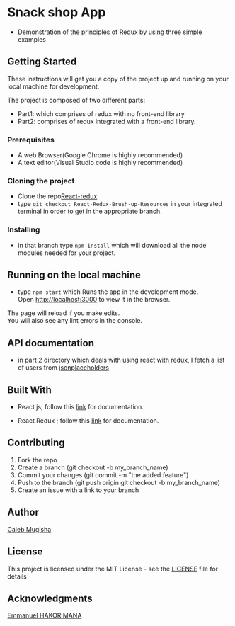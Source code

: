 # Snack shop App

- Demonstration of the principles of Redux by using three simple examples

## Getting Started

These instructions will get you a copy of the project up and running on your local machine for development.

The project is composed of two different parts:

- Part1: which comprises of redux with no front-end library
- Part2: comprises of redux integrated with a front-end library.

### Prerequisites

- A web Browser(Google Chrome is highly recommended)
- A text editor(Visual Studio code is highly recommended)

### Cloning the project

- Clone the repo[React-redux](https://github.com/Caleb-MUGISHA/React-REDUX)
- type `git checkout React-Redux-Brush-up-Resources` in your integrated terminal in order to get in the appropriate branch.

### Installing

- in that branch type `npm install` which will download all the node modules needed for your project.

## Running on the local machine

- type `npm start` which Runs the app in the development mode.\
  Open [http://localhost:3000](http://localhost:3000) to view it in the browser.

The page will reload if you make edits.\
You will also see any lint errors in the console.

## API documentation

- in part 2 directory which deals with using react with redux, I fetch a list of users from [jsonplaceholders](https://jsonplaceholder.typicode.com/users)

## Built With

- React js; follow this [link](https://reactjs.org/docs/getting-started.html) for documentation.

- React Redux ; follow this [link](https://react-redux.js.org/introduction/getting-started) for documentation.

## Contributing

1. Fork the repo
2. Create a branch (git checkout -b my_branch_name)
3. Commit your changes (git commit -m "the added feature")
4. Push to the branch (git push origin git checkout -b my_branch_name)
5. Create an issue with a link to your branch

## Author

[Caleb Mugisha](https://github.com/Caleb-MUGISHA)

## License

This project is licensed under the MIT License - see the [LICENSE](https://github.com/Caleb-MUGISHA/React-REDUX/blob/React-Redux-Brush-up-Resources/LICENSE) file for details

## Acknowledgments

[Emmanuel HAKORIMANA](https://github.com/hakoemmy)
